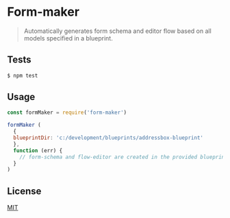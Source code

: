 # Form-maker
> Automatically generates form schema and editor flow based on all models specified in a blueprint.

## <a name="tests"></a>Tests
```bash
$ npm test
```

## <a name="usage"></a>Usage
```javascript
const formMaker = require('form-maker')

formMaker (
  {
  blueprintDir: 'c:/development/blueprints/addressbox-blueprint'
  },
  function (err) {
    // form-schema and flow-editor are created in the provided blueprint directory in /flows and /forms respectively.
  }
)
```

## <a name="license"></a>License
[MIT](https://github.com/wmfs/flobot-runner/blob/master/LICENSE)